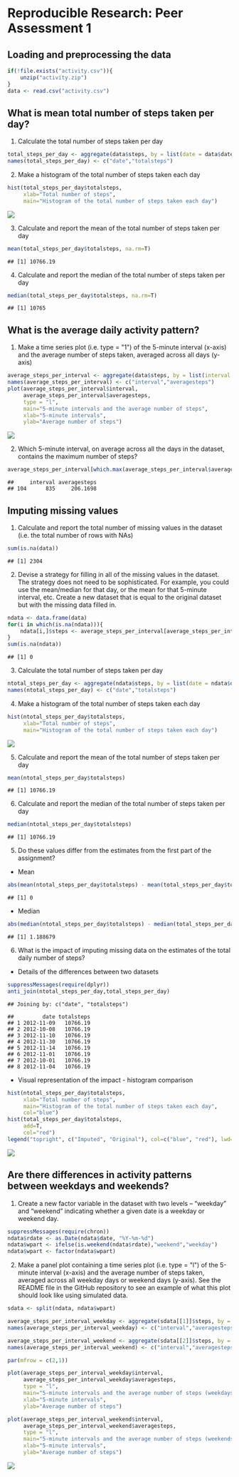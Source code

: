 # Reproducible Research: Peer Assessment 1


## Loading and preprocessing the data


```r
if(!file.exists("activity.csv")){
    unzip("activity.zip")
}
data <- read.csv("activity.csv")
```

## What is mean total number of steps taken per day?

1. Calculate the total number of steps taken per day

```r
total_steps_per_day <- aggregate(data$steps, by = list(date = data$date), sum)
names(total_steps_per_day) <- c("date","totalsteps")
```

2. Make a histogram of the total number of steps taken each day


```r
hist(total_steps_per_day$totalsteps, 
     xlab="Total number of steps", 
     main="Histogram of the total number of steps taken each day")
```

![](PA1_template_files/figure-html/unnamed-chunk-3-1.png) 

3. Calculate and report the mean of the total number of steps taken per day


```r
mean(total_steps_per_day$totalsteps, na.rm=T)
```

```
## [1] 10766.19
```

4. Calculate and report the median of the total number of steps taken per day


```r
median(total_steps_per_day$totalsteps, na.rm=T)
```

```
## [1] 10765
```

## What is the average daily activity pattern?

1. Make a time series plot (i.e. type = "1") of the 5-minute interval (x-axis) and the average number of steps taken, averaged across all days (y-axis)


```r
average_steps_per_interval <- aggregate(data$steps, by = list(interval = data$interval), mean, na.rm=T)
names(average_steps_per_interval) <- c("interval","averagesteps")
plot(average_steps_per_interval$interval,
     average_steps_per_interval$averagesteps,
     type = "l",
     main="5-minute intervals and the average number of steps", 
     xlab="5-minute intervals", 
     ylab="Average number of steps")
```

![](PA1_template_files/figure-html/unnamed-chunk-6-1.png) 

2. Which 5-minute interval, on average across all the days in the dataset, contains the maximum number of steps?


```r
average_steps_per_interval[which.max(average_steps_per_interval$averagesteps),]
```

```
##     interval averagesteps
## 104      835     206.1698
```

## Imputing missing values

1. Calculate and report the total number of missing values in the dataset (i.e. the total number of rows with NAs)


```r
sum(is.na(data))
```

```
## [1] 2304
```

2. Devise a strategy for filling in all of the missing values in the dataset. The strategy does not need to be sophisticated. For example, you could use the mean/median for that day, or the mean for that 5-minute interval, etc. Create a new dataset that is equal to the original dataset but with the missing data filled in.


```r
ndata <- data.frame(data)
for(i in which(is.na(ndata))){
    ndata[i,]$steps <- average_steps_per_interval[average_steps_per_interval$interval == ndata[i,]$interval,]$averagesteps
}
sum(is.na(ndata))
```

```
## [1] 0
```

3. Calculate the total number of steps taken per day

```r
ntotal_steps_per_day <- aggregate(ndata$steps, by = list(date = ndata$date), sum)
names(ntotal_steps_per_day) <- c("date","totalsteps")
```

4. Make a histogram of the total number of steps taken each day


```r
hist(ntotal_steps_per_day$totalsteps, 
     xlab="Total number of steps", 
     main="Histogram of the total number of steps taken each day")
```

![](PA1_template_files/figure-html/unnamed-chunk-11-1.png) 

5. Calculate and report the mean of the total number of steps taken per day


```r
mean(ntotal_steps_per_day$totalsteps)
```

```
## [1] 10766.19
```

6. Calculate and report the median of the total number of steps taken per day


```r
median(ntotal_steps_per_day$totalsteps)
```

```
## [1] 10766.19
```

5. Do these values differ from the estimates from the first part of the assignment? 

* Mean


```r
abs(mean(ntotal_steps_per_day$totalsteps) - mean(total_steps_per_day$totalsteps, na.rm=T))
```

```
## [1] 0
```

* Median


```r
abs(median(ntotal_steps_per_day$totalsteps) - median(total_steps_per_day$totalsteps, na.rm=T))
```

```
## [1] 1.188679
```

6. What is the impact of imputing missing data on the estimates of the total daily number of steps?

* Details of the differences between two datasets


```r
suppressMessages(require(dplyr))
anti_join(ntotal_steps_per_day,total_steps_per_day)
```

```
## Joining by: c("date", "totalsteps")
```

```
##         date totalsteps
## 1 2012-11-09   10766.19
## 2 2012-10-08   10766.19
## 3 2012-11-10   10766.19
## 4 2012-11-30   10766.19
## 5 2012-11-14   10766.19
## 6 2012-11-01   10766.19
## 7 2012-10-01   10766.19
## 8 2012-11-04   10766.19
```

* Visual representation of the impact - histogram comparison


```r
hist(ntotal_steps_per_day$totalsteps, 
     xlab="Total number of steps", 
     main="Histogram of the total number of steps taken each day", 
     col="blue")
hist(total_steps_per_day$totalsteps,
     add=T,
     col="red")
legend("topright", c("Imputed", "Original"), col=c("blue", "red"), lwd=10)
```

![](PA1_template_files/figure-html/unnamed-chunk-17-1.png) 

## Are there differences in activity patterns between weekdays and weekends?

1. Create a new factor variable in the dataset with two levels – “weekday” and “weekend” indicating whether a given date is a weekday or weekend day.


```r
suppressMessages(require(chron))
ndata$rdate <- as.Date(ndata$date, "%Y-%m-%d")
ndata$wpart <- ifelse(is.weekend(ndata$rdate),"weekend","weekday")
ndata$wpart <- factor(ndata$wpart)
```

2. Make a panel plot containing a time series plot (i.e. type = "l") of the 5-minute interval (x-axis) and the average number of steps taken, averaged across all weekday days or weekend days (y-axis). See the README file in the GitHub repository to see an example of what this plot should look like using simulated data.


```r
sdata <- split(ndata, ndata$wpart)

average_steps_per_interval_weekday <- aggregate(sdata[[1]]$steps, by = list(interval = sdata[[1]]$interval), mean)
names(average_steps_per_interval_weekday) <- c("interval","averagesteps")

average_steps_per_interval_weekend <- aggregate(sdata[[2]]$steps, by = list(interval = sdata[[2]]$interval), mean)
names(average_steps_per_interval_weekend) <- c("interval","averagesteps")

par(mfrow = c(2,1))

plot(average_steps_per_interval_weekday$interval,
     average_steps_per_interval_weekday$averagesteps,
     type = "l",
     main="5-minute intervals and the average number of steps (weekdays)", 
     xlab="5-minute intervals", 
     ylab="Average number of steps")

plot(average_steps_per_interval_weekend$interval,
     average_steps_per_interval_weekend$averagesteps,
     type = "l",
     main="5-minute intervals and the average number of steps (weekends)", 
     xlab="5-minute intervals", 
     ylab="Average number of steps")
```

![](PA1_template_files/figure-html/unnamed-chunk-19-1.png) 
